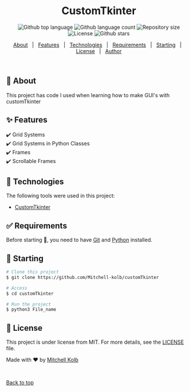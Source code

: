 

<h1 align="center">CustomTkinter</h1>

<p align="center">
  <img alt="Github top language" src="https://img.shields.io/github/languages/top/Mitchell-kolb/customTkinter?color=56BEB8">

  <img alt="Github language count" src="https://img.shields.io/github/languages/count/Mitchell-kolb/customTkinter?color=56BEB8">

  <img alt="Repository size" src="https://img.shields.io/github/repo-size/Mitchell-kolb/customTkinter?color=56BEB8">

  <img alt="License" src="https://img.shields.io/github/license/Mitchell-kolb/customTkinter?color=56BEB8">

  <!-- <img alt="Github issues" src="https://img.shields.io/github/issues/{{YOUR_GITHUB_USERNAME}}/customtkinter-tutorial?color=56BEB8" /> -->

  <!-- <img alt="Github forks" src="https://img.shields.io/github/forks/{{YOUR_GITHUB_USERNAME}}/customtkinter-tutorial?color=56BEB8" /> -->

  <img alt="Github stars" src="https://img.shields.io/github/stars/Mitchell-kolb/customTkinter?color=56BEB8" />
</p>

<!-- Status -->

<!-- <h4 align="center"> 
	🚧  CustomTkinter Tutorial 🚀 Under construction...  🚧
</h4> 

<hr> -->

<p align="center">
  <a href="#dart-about">About</a> &#xa0; | &#xa0; 
  <a href="#sparkles-features">Features</a> &#xa0; | &#xa0;
  <a href="#rocket-technologies">Technologies</a> &#xa0; | &#xa0;
  <a href="#white_check_mark-requirements">Requirements</a> &#xa0; | &#xa0;
  <a href="#checkered_flag-starting">Starting</a> &#xa0; | &#xa0;
  <a href="#memo-license">License</a> &#xa0; | &#xa0;
  <a href="https://github.com/{{YOUR_GITHUB_USERNAME}}" target="_blank">Author</a>
</p>

<br>

## :dart: About ##

This project has code I used when learning how to make GUI's with customTkinter 

## :sparkles: Features ##

:heavy_check_mark: Grid Systems\
:heavy_check_mark: Grid Systems in Python Classes\
:heavy_check_mark: Frames\
:heavy_check_mark: Scrollable Frames

## :rocket: Technologies ##

The following tools were used in this project:

- [CustomTkinter](https://customtkinter.tomschimansky.com/)


## :white_check_mark: Requirements ##

Before starting :checkered_flag:, you need to have [Git](https://git-scm.com) and [Python](https://www.python.org/downloads/) installed.

## :checkered_flag: Starting ##

```bash
# Clone this project
$ git clone https://github.com/Mitchell-kolb/customTkinter

# Access
$ cd customTkinter

# Run the project
$ python3 File_name

```

## :memo: License ##

This project is under license from MIT. For more details, see the [LICENSE](LICENSE.md) file.


Made with :heart: by <a href="https://github.com/Mitchell-kolb" target="_blank">Mitchell Kolb</a>

&#xa0;

<a href="#top">Back to top</a>
